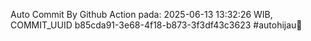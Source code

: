 Auto Commit By Github Action pada: 2025-06-13 13:32:26 WIB, COMMIT_UUID b85cda91-3e68-4f18-b873-3f3df43c3623 #autohijau🗿
